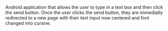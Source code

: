 Android application that allows the user to type in a text box and then click the send button. Once the user clicks the send button, they are immediatly redirected to a new page with their text input now centered and font changed into cursive.
